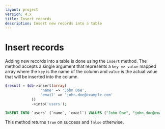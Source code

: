 ```yaml
---
layout: project
version: 4.x
title: Insert records
description: Insert new records into a table
---
```

# Insert records

Adding new records into a table is done using the `insert` method. 
The method accepts a single argument that represents a `key => value` mapped array
where the `key` is the name of the column and `value` is the actual value that 
will be inserted into the column.

```php
$result = $db->insert(array(
                'name' => 'John Doe',
                'email' => 'john.doe@example.com'
            ))
            ->into('users');
```
```sql
INSERT INTO `users` (`name`, `email`) VALUES ("John Doe", "john.doe@example.com")
```

This method returns `true` on success and `false` otherwise.
 